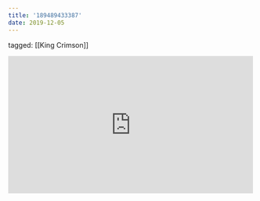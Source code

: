 ```yaml
---
title: '189489433387'
date: 2019-12-05
---
```

tagged: [[King Crimson]]
<iframe allow="accelerometer; autoplay; clipboard-write; encrypted-media; gyroscope; picture-in-picture" allowfullscreen="" frameborder="0" height="281" id="youtube_iframe" src="https://www.youtube.com/embed/B1HlzfF0w78?feature=oembed&amp;enablejsapi=1&amp;origin=https://safe.txmblr.com&amp;wmode=opaque" width="500"></iframe>